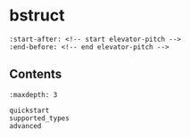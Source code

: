# bstruct

```{include} ../README.md
:start-after: <!-- start elevator-pitch -->
:end-before: <!-- end elevator-pitch -->
```

## Contents

```{toctree}
:maxdepth: 3

quickstart
supported_types
advanced
```
